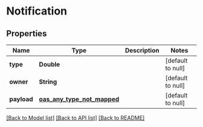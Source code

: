 # Notification
## Properties

| Name | Type | Description | Notes |
|------------ | ------------- | ------------- | -------------|
| **type** | **Double** |  | [default to null] |
| **owner** | **String** |  | [default to null] |
| **payload** | [**oas_any_type_not_mapped**](.md) |  | [default to null] |

[[Back to Model list]](../README.md#documentation-for-models) [[Back to API list]](../README.md#documentation-for-api-endpoints) [[Back to README]](../README.md)

